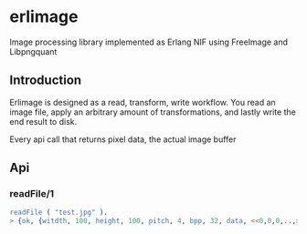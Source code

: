 # erlimage
Image processing library implemented as Erlang NIF using FreeImage and Libpngquant

## Introduction

Erlimage is designed as a read, transform, write workflow.
You read an image file, apply an arbitrary amount of transformations, and lastly write the end result to disk.

Every api call that returns pixel data, the actual image buffer

## Api

### readFile/1
```erlang
readFile ( "test.jpg" ).
> {ok, {witdth, 100, height, 100, pitch, 4, bpp, 32, data, <<0,0,0,..,>>}}

```
